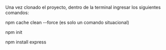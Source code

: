 Una vez clonado el proyecto, dentro de la terminal ingresar los siguientes comandos:

npm cache clean --force (es solo un comando situacional)

npm init

npm install express
